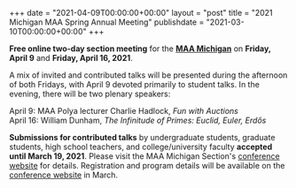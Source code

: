 +++
date = "2021-04-09T00:00:00+00:00"
layout = "post"
title = "2021 Michigan MAA Spring Annual Meeting"
publishdate = "2021-03-10T00:00:00+00:00"
+++

**Free online two-day section meeting** for the **<a href="http://sections.maa.org/michigan/">MAA Michigan</a>** on **Friday, April 9** and **Friday, April 16, 2021**.<br/>

A mix of invited and contributed talks will be presented during the afternoon of both Fridays, with April 9 devoted primarily to student talks. In the evening, there will be two plenary speakers:<br/>

April 9: MAA Polya lecturer Charlie Hadlock, <i>Fun with Auctions</i><br/>
April 16: William Dunham, <i>The Infinitude of Primes: Euclid, Euler, Erdős</i><br/>

**Submissions for contributed talks** by undergraduate students, graduate students, high school teachers, and college/university faculty **accepted until March 19, 2021**. Please visit the MAA Michigan Section's <a href="http://sections.maa.org/michigan/meetings/2021_Spring_annual_meeting.html">conference website</a> for details. Registration and program details will be available on the <a href="http://sections.maa.org/michigan/meetings/2021_Spring_annual_meeting.html">conference website</a> in March.
